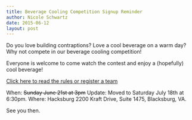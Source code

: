 ```yaml
---
title: Beverage Cooling Competition Signup Reminder
author: Nicole Schwartz
date: 2015-06-12
layout: post
---
```


Do you love building contraptions? Love a cool beverage on a warm day?
Why not compete in our beverage cooling competition!

Everyone is welcome to come watch the contest and enjoy a (hopefully) cool beverage!

[Click here to read the rules or register a team](http://wiki.hacksburg.org/beverage_cooling_competition)

When: ~~Sunday June 21st at 3pm~~ Update: Moved to Saturday July 18th at 6:30pm.
Where: Hacksburg 2200 Kraft Drive, Suite 1475, Blacksburg, VA. 

See you then.
